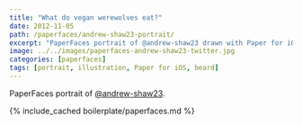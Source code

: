```yaml
---
title: "What do vegan werewolves eat?"
date: 2012-11-05
path: /paperfaces/andrew-shaw23-portrait/
excerpt: "PaperFaces portrait of @andrew-shaw23 drawn with Paper for iOS on an iPad."
image: ../../images/paperfaces-andrew-shaw23-twitter.jpg
categories: [paperfaces]
tags: [portrait, illustration, Paper for iOS, beard]
---
```


PaperFaces portrait of [@andrew-shaw23](https://twitter.com/andrew-shaw23).

{% include_cached boilerplate/paperfaces.md %}
